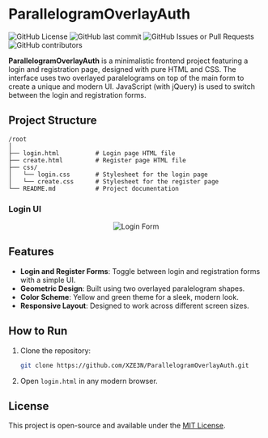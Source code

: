 # ParallelogramOverlayAuth

![GitHub License](https://img.shields.io/github/license/XZE3N/ParallelogramOverlayAuth)
![GitHub last commit](https://img.shields.io/github/last-commit/XZE3N/ParallelogramOverlayAuth)
![GitHub Issues or Pull Requests](https://img.shields.io/github/issues/XZE3N/ParallelogramOverlayAuth)
![GitHub contributors](https://img.shields.io/github/contributors/XZE3N/ParallelogramOverlayAuth)

**ParallelogramOverlayAuth** is a minimalistic frontend project featuring a login and registration page, designed with pure HTML and CSS. The interface uses two overlayed paralelograms on top of the main form to create a unique and modern UI. JavaScript (with jQuery) is used to switch between the login and registration forms.

## Project Structure

```
/root
│
├── login.html          # Login page HTML file
├── create.html         # Register page HTML file
├── css/
│   └── login.css       # Stylesheet for the login page
│   └── create.css      # Stylesheet for the register page
└── README.md           # Project documentation
```

### Login UI
<p align="center">
  <img src="https://i.imgur.com/2Uwr9x1.png" alt="Login Form" />
</p>

## Features

- **Login and Register Forms**: Toggle between login and registration forms with a simple UI.
- **Geometric Design**: Built using two overlayed paralelogram shapes.
- **Color Scheme**: Yellow and green theme for a sleek, modern look.
- **Responsive Layout**: Designed to work across different screen sizes.

## How to Run

1. Clone the repository:
   ```bash
   git clone https://github.com/XZE3N/ParallelogramOverlayAuth.git
   ```
2. Open `login.html` in any modern browser.

## License

This project is open-source and available under the [MIT License](LICENSE).
